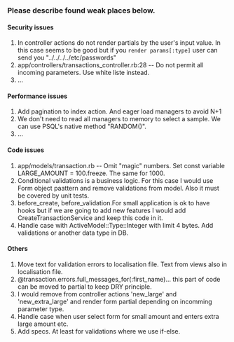 ### Please describe found weak places below.

#### Security issues

1. In controller actions do not render partials by the user's input value. In this case seems to be good but if you `render params[:type]` user can send you "../../../../etc/passwords"
2. app/controllers/transactions_controller.rb:28 -- Do not permit all incoming parameters. Use white liste instead.
3. ...
#### Performance issues

1. Add pagination to index action. And eager load managers to avoid N+1
2. We don't need to read all managers to memory to select a sample. We can use PSQL's native method "RANDOM()".
3. ...
#### Code issues

1. app/models/transaction.rb -- Omit "magic" numbers. Set const variable LARGE_AMOUNT = 100.freeze. The same for 1000.
2. Conditional validations is a business logic. For this case I would use Form object paattern and remove validations from model. Also it must be covered by unit tests.
3. before_create, before_validation.For small application is ok to have hooks but if we are going to add new features I would add CreateTransactionService and keep this code in it. 
4. Handle case with ActiveModel::Type::Integer with limit 4 bytes. Add validations or another data type in DB.
#### Others

1. Move text for validation errors to localisation file. Text from views also in localisation file.
2. @transaction.errors.full_messages_for(:first_name)... this part of code can be moved to partial to keep DRY principle.
3. I would remove from controller actions 'new_large' and 'new_extra_large' and render form partial depending on incomming parameter type.
4. Handle case when user select form for small amount and enters extra large amount etc.
5. Add specs. At least for validations where we use if-else.
